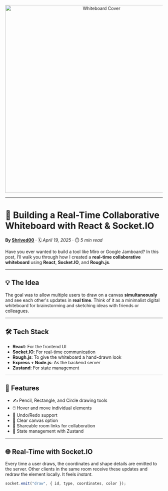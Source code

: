 <!-- Cover Image -->
<p align="center">
  <img src="https://github.com/user-attachments/assets/2e06cf33-10e4-4471-9d1c-8dc02199d473" alt="Whiteboard Cover" width="600"/>


</p>

---

# 🚀 Building a Real-Time Collaborative Whiteboard with React & Socket.IO

**By [Shrived00](https://github.com/Shrived00)** · 🗓️ *April 19, 2025* · ⏱️ *5 min read*

Have you ever wanted to build a tool like Miro or Google Jamboard? In this post, I’ll walk you through how I created a **real-time collaborative whiteboard** using **React**, **Socket.IO**, and **Rough.js**.

---

## 💡 The Idea

The goal was to allow multiple users to draw on a canvas **simultaneously** and see each other's updates in **real time**. Think of it as a minimalist digital whiteboard for brainstorming and sketching ideas with friends or colleagues.

---

## 🛠️ Tech Stack

- **React**: For the frontend UI  
- **Socket.IO**: For real-time communication  
- **Rough.js**: To give the whiteboard a hand-drawn look  
- **Express + Node.js**: As the backend server  
- **Zustand**: For state management

---

## 🧱 Features

- ✍️ Pencil, Rectangle, and Circle drawing tools  
- 🖱️ Hover and move individual elements  
- 🔁 Undo/Redo support  
- 🧽 Clear canvas option  
- 🔗 Shareable room links for collaboration  
- 🧠 State management with Zustand

---

## 🌐 Real-Time with Socket.IO

Every time a user draws, the coordinates and shape details are emitted to the server. Other clients in the same room receive these updates and redraw the element locally. It feels *instant*.

```js
socket.emit("draw", { id, type, coordinates, color });
